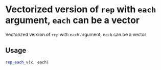 # Vectorized version of `rep` with `each` argument, `each` can be a vector

Vectorized version of `rep` with `each` argument, `each` can be a vector

## Usage

``` r
rep_each_v(x, each)
```
